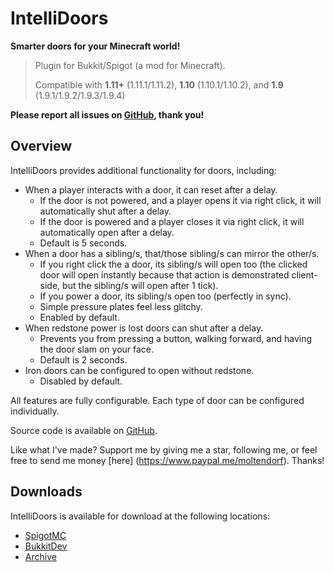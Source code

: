 IntelliDoors
============

**Smarter doors for your Minecraft world!**

> Plugin for Bukkit/Spigot (a mod for Minecraft).
>
> Compatible with **1.11+** (1.11.1/1.11.2), **1.10** (1.10.1/1.10.2), and **1.9** (1.9.1/1.9.2/1.9.3/1.9.4)

**Please report all issues on [GitHub](https://github.com/moltendorf/IntelliDoors/issues), thank you!**

## Overview

IntelliDoors provides additional functionality for doors, including:

  - When a player interacts with a door, it can reset after a delay.
    - If the door is not powered, and a player opens it via right click, it will automatically shut after a delay.
    - If the door is powered and a player closes it via right click, it will automatically open after a delay.
    - Default is 5 seconds.
  - When a door has a sibling/s, that/those sibling/s can mirror the other/s.
    - If you right click the a door, its sibling/s will open too (the clicked door will open instantly because that action is demonstrated client-side, but the sibling/s will open after 1 tick).
    - If you power a door, its sibling/s open too (perfectly in sync).
    - Simple pressure plates feel less glitchy.
    - Enabled by default.
  - When redstone power is lost doors can shut after a delay.
    - Prevents you from pressing a button, walking forward, and having the door slam on your face.
    - Default is 2 seconds.
  - Iron doors can be configured to open without redstone.
    - Disabled by default.


All features are fully configurable. Each type of door can be configured individually.

Source code is available on [GitHub](https://github.com/moltendorf/IntelliDoors).

Like what I've made? Support me by giving me a star, following me, or feel free to send me money [here]
(https://www.paypal.me/moltendorf). Thanks!

## Downloads

IntelliDoors is available for download at the following locations:

  - [SpigotMC](https://www.spigotmc.org/resources/intellidoors.24301/)
  - [BukkitDev](https://dev.bukkit.org/projects/intellidoors)
  - [Archive](https://share.moltendorf.net/Projects/Bukkit/IntelliDoors/)
